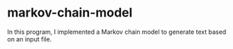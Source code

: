 # markov-chain-model
In this program, I implemented a Markov chain model to generate text based on an input file.
